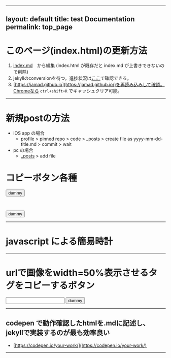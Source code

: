 <link rel="stylesheet" type="text/css" href="/assets/css/styles.css">

---
layout: default
title: test Documentation
permalink: top_page
---


# このページ(index.html)の更新方法 
1. [index.md](https://github.com/jamad/jamad.github.io/edit/master/index.md)　から編集 (index.html が既存だと index.md が上書きできないので削除)
1. jekyllのconversionを待つ。進捗状況は[ここ](https://github.com/jamad/jamad.github.io/actions)で確認できる。
1. [https://jamad.github.io](https://jamad.github.io/)を再読み込みして確認。Chromeなら `ctrl+shift+R` でキャッシュクリア可能。

---

# 新規postの方法
* iOS app の場合
  * profile > pinned repo > code > _posts > create file as yyyy-mm-dd-title.md > commit > wait
* pc の場合
  * [_posts](https://github.com/jamad/jamad.github.io/tree/master/_posts) > add file

# コピーボタン各種

<button onclick="copyT()" id="buttonlabel">dummy</button>

<script>
  title='post用prefixのコピーボタン : '+new Date().toISOString().slice(0,10)+'-';
  document.getElementById("buttonlabel").textContent=title;
  function copyT() {
    str_to_copy=new Date().toISOString().slice(0,10)+'-';
    navigator.clipboard.writeText(str_to_copy);
  }
</script>

<br>

<button onclick="copyText2()"><span id="mystr">dummy</span></button>

<script>
var mystr= '<link rel="stylesheet" type="text/css" href="/assets/css/styles.css">';
document.getElementById("mystr").innerText ='CSSタグをコピーするボタン : '+mystr;
function copyText2() { navigator.clipboard.writeText(mystr);}
</script>

---

# javascript による簡易時計
<p id="tm"></p>
<script>
f=(x)=>String(x).padStart(2,'0');
g=(d=new Date())=>`${f(d.getHours())}:${f(d.getMinutes())}:${f(d.getSeconds())}`;
u=()=>document.getElementById('tm').textContent=g();
setInterval(u,1000);
</script>

---


# urlで画像をwidth=50%表示させるタグをコピーするボタン
<input type="text" id="my_userInput">
<button onclick="copyT2()" id="buttonlabel2">dummy</button>

<script>
// https://jamad.github.io/jam_clock_icon.png
  // HTML要素を取得
var userInput = document.getElementById("my_userInput");

// input要素の内容が変化した時に実行される関数を定義
userInput.addEventListener("input", function() {
  document.getElementById("buttonlabel2").textContent = `<img src="${userInput.value}" width="50%">`
});
  

  function copyT2() {
    navigator.clipboard.writeText(document.getElementById("buttonlabel2").textContent);
  }
</script>

---

## codepen で動作確認したhtmlを.mdに記述し、jekyllで実装するのが最も効率良い
* [https://codepen.io/your-work/](https://codepen.io/your-work/)


---


